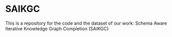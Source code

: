 # SAIKGC
This is a repository for the code and the dataset of our work: Schema Aware Iterative Knowledge Graph Completion (SAIKGC)
